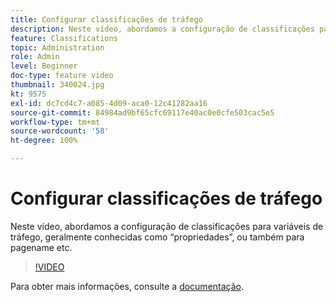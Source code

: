 ```yaml
---
title: Configurar classificações de tráfego
description: Neste vídeo, abordamos a configuração de classificações para variáveis de tráfego, geralmente conhecidas como “propriedades”, ou também para pagename etc.
feature: Classifications
topic: Administration
role: Admin
level: Beginner
doc-type: feature video
thumbnail: 340024.jpg
kt: 9575
exl-id: dc7cd4c7-a085-4d09-aca0-12c41282aa16
source-git-commit: 84984ad9bf65cfc69117e40ac0e0cfe503cac5e5
workflow-type: tm+mt
source-wordcount: '58'
ht-degree: 100%

---
```


# Configurar classificações de tráfego

Neste vídeo, abordamos a configuração de classificações para variáveis de tráfego, geralmente conhecidas como “propriedades”, ou também para pagename etc.

>[!VIDEO](https://video.tv.adobe.com/v/342936/?quality=12&learn=on&captions=por_br)

Para obter mais informações, consulte a [documentação](https://experienceleague.adobe.com/docs/analytics/admin/admin-tools/traffic-variables/traffic-classifications.html?lang=pt-BR).
